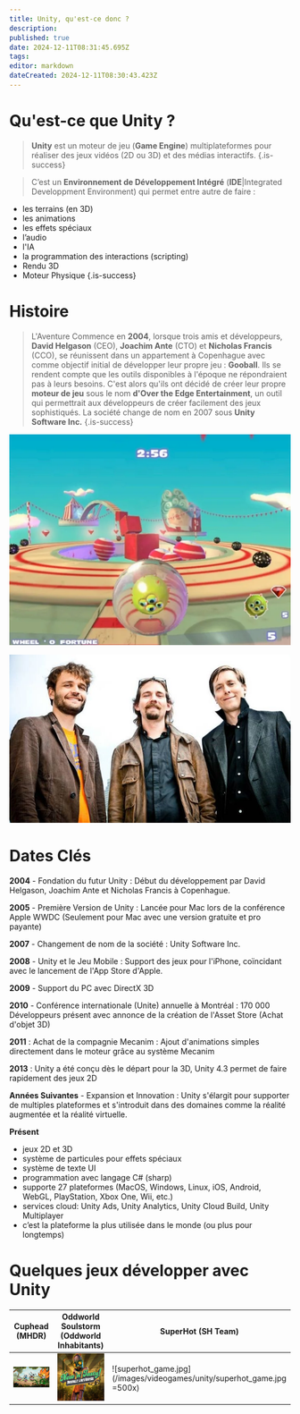 ```yaml
---
title: Unity, qu'est-ce donc ?
description: 
published: true
date: 2024-12-11T08:31:45.695Z
tags: 
editor: markdown
dateCreated: 2024-12-11T08:30:43.423Z
---
```




# Qu'est-ce que Unity ?

> **Unity** est un moteur de jeu (**Game Engine**) multiplateformes pour réaliser des jeux vidéos (2D ou 3D) et des médias interactifs.
{.is-success}

> C’est un **Environnement de Développement Intégré** (**IDE**|Integrated Developpment Environment) qui permet entre autre de faire :
- les terrains (en 3D)
- les animations
- les effets spéciaux 
- l’audio
- l'IA
- la programmation des interactions (scripting)
- Rendu 3D
- Moteur Physique
{.is-success}


# Histoire

> L'Aventure Commence en **2004**, lorsque trois amis et développeurs, **David Helgason** (CEO), **Joachim Ante** (CTO) et **Nicholas Francis** (CCO), se réunissent dans un appartement à Copenhague avec comme objectif initial de développer leur propre jeu : **Gooball**. Ils se rendent compte que les outils disponibles à l'époque ne répondraient pas à leurs besoins. C'est alors qu'ils ont décidé de créer leur propre **moteur de jeu** sous le nom **d'Over the Edge Entertainment**, un outil qui permettrait aux développeurs de créer facilement des jeux sophistiqués. La société change de nom en 2007 sous **Unity Software Inc.**
{.is-success}
 
![gooball.webp](/images/videogames/unity/gooball.webp)

![unity-technologies-founders.jpg](/images/videogames/unity/unity-technologies-founders.jpg)

# Dates Clés

**2004** - Fondation du futur Unity : Début du développement par David Helgason, Joachim Ante et Nicholas Francis à Copenhague.

**2005** - Première Version de Unity : Lancée pour Mac lors de la conférence Apple WWDC (Seulement pour Mac avec une version gratuite et pro payante)

**2007** - Changement de nom de la société : Unity Software Inc.

**2008** - Unity et le Jeu Mobile : Support des jeux pour l'iPhone, coïncidant avec le lancement de l'App Store d'Apple.

**2009** - Support du PC avec DirectX 3D

**2010** - Conférence internationale (Unite) annuelle à Montréal : 170 000 Développeurs présent avec annonce de la création de l'Asset Store (Achat d'objet 3D)

**2011** : Achat de la compagnie Mecanim : Ajout d'animations simples directement dans le moteur grâce au système Mecanim

**2013** : Unity a été conçu dès le départ pour la 3D, Unity 4.3 permet de faire rapidement des jeux 2D
 
**Années Suivantes** - Expansion et Innovation : Unity s'élargit pour supporter de multiples plateformes et s'introduit dans des domaines comme la réalité augmentée et la réalité virtuelle.

**Présent** 
- jeux 2D et 3D
- système de particules pour effets spéciaux
- système de texte UI
- programmation avec langage C# (sharp)
- supporte 27 plateformes (MacOS, Windows, Linux, iOS, Android, WebGL, PlayStation, Xbox One, Wii, etc.)
- services cloud: Unity Ads, Unity Analytics, Unity Cloud Build, Unity Multiplayer
- c’est la plateforme la plus utilisée dans le monde (ou plus pour longtemps)

# Quelques jeux développer avec Unity

| Cuphead (MHDR)  | Oddworld Soulstorm (Oddworld Inhabitants)  | SuperHot (SH Team) |
|---|---|---|
| ![cuphead.jpg](/images/videogames/unity/cuphead.jpg)  | ![oddworld_game.png](/images/videogames/unity/oddworld_game.png) | ![superhot_game.jpg](/images/videogames/unity/superhot_game.jpg =500x) |
